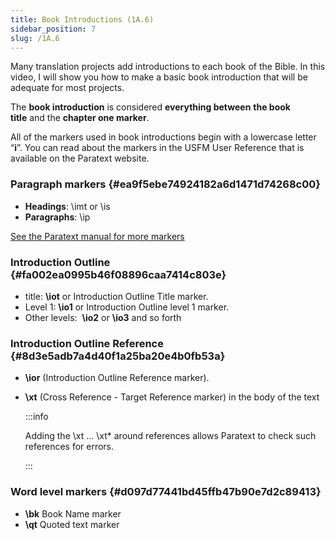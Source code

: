 ```yaml
---
title: Book Introductions (1A.6)
sidebar_position: 7
slug: /1A.6
---
```




Many translation projects add introductions to each book of the Bible. In this video, I will show you how to make a basic book introduction that will be adequate for most projects.


The **book introduction** is considered **everything between** **the book title** and the **chapter one marker**.


All of the markers used in book introductions begin with a lowercase letter “**i**”. You can read about the markers in the USFM User Reference that is available on the Paratext website.


### Paragraph markers {#ea9f5ebe74924182a6d1471d74268c00}

- **Headings**: \imt or \is
- **Paragraphs**: \ip

[See the Paratext manual for more markers](https://sillsdev.github.io/paratext-manual/C.USFM)


### Introduction Outline {#fa002ea0995b46f08896caa7414c803e}

- title: **\iot** or Introduction Outline Title marker.
- Level 1: **\io1** or Introduction Outline level 1 marker.
- Other levels:  **\io2** or **\io3** and so forth

### Introduction Outline Reference {#8d3e5adb7a4d40f1a25ba20e4b0fb53a}

- **\ior** (Introduction Outline Reference marker).
- **\xt** (Cross Reference - Target Reference marker) in the body of the text

	:::info
	
	Adding the \xt … \xt* around references allows Paratext to check such references for errors.
	
	:::
	



### Word level markers {#d097d77441bd45ffb47b90e7d2c89413}

- **\bk** Book Name marker
- **\qt** Quoted text marker
